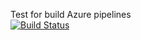 Test for build Azure pipelines
<br>
[![Build Status](https://dev.azure.com/levapfilingeri/DevProject1/_apis/build/status%2Fpavelux00x.xUnitEST?branchName=newbranch)](https://dev.azure.com/levapfilingeri/DevProject1/_build/latest?definitionId=11&branchName=newbranch)
